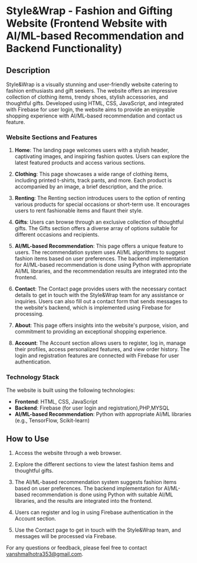 
# Style&Wrap - Fashion and Gifting Website (Frontend Website with AI/ML-based Recommendation and Backend Functionality)

## Description

Style&Wrap is a visually stunning and user-friendly website catering to fashion enthusiasts and gift seekers. The website offers an impressive collection of clothing items, trendy shoes, stylish accessories, and thoughtful gifts. Developed using HTML, CSS, JavaScript, and integrated with Firebase for user login, the website aims to provide an enjoyable shopping experience with AI/ML-based recommendation and contact us feature.

### Website Sections and Features

1. **Home**: The landing page welcomes users with a stylish header, captivating images, and inspiring fashion quotes. Users can explore the latest featured products and access various sections.

2. **Clothing**: This page showcases a wide range of clothing items, including printed t-shirts, track pants, and more. Each product is accompanied by an image, a brief description, and the price.

3. **Renting**: The Renting section introduces users to the option of renting various products for special occasions or short-term use. It encourages users to rent fashionable items and flaunt their style.

4. **Gifts**: Users can browse through an exclusive collection of thoughtful gifts. The Gifts section offers a diverse array of options suitable for different occasions and recipients.

5. **AI/ML-based Recommendation**: This page offers a unique feature to users. The recommendation system uses AI/ML algorithms to suggest fashion items based on user preferences. The backend implementation for AI/ML-based recommendation is done using Python with appropriate AI/ML libraries, and the recommendation results are integrated into the frontend.

6. **Contact**: The Contact page provides users with the necessary contact details to get in touch with the Style&Wrap team for any assistance or inquiries. Users can also fill out a contact form that sends messages to the website's backend, which is implemented using Firebase for processing.

7. **About**: This page offers insights into the website's purpose, vision, and commitment to providing an exceptional shopping experience.

8. **Account**: The Account section allows users to register, log in, manage their profiles, access personalized features, and view order history. The login and registration features are connected with Firebase for user authentication.


### Technology Stack

The website is built using the following technologies:

- **Frontend**: HTML, CSS, JavaScript
- **Backend**: Firebase (for user login and registration),PHP,MYSQL
- **AI/ML-based Recommendation**: Python with appropriate AI/ML libraries (e.g., TensorFlow, Scikit-learn)

## How to Use

1. Access the website through a web browser.

2. Explore the different sections to view the latest fashion items and thoughtful gifts.

3. The AI/ML-based recommendation system suggests fashion items based on user preferences. The backend implementation for AI/ML-based recommendation is done using Python with suitable AI/ML libraries, and the results are integrated into the frontend.

4. Users can register and log in using Firebase authentication in the Account section.

5. Use the Contact page to get in touch with the Style&Wrap team, and messages will be processed via Firebase.



For any questions or feedback, please feel free to contact vanshmalhotra353@gmail.com.
